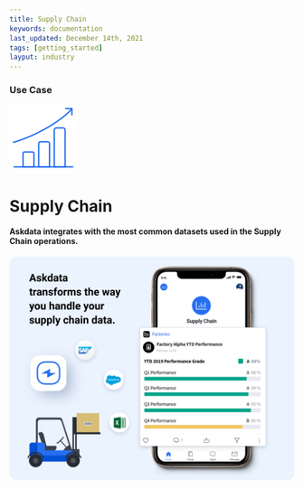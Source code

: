 ```yaml
---
title: Supply Chain
keywords: documentation
last_updated: December 14th, 2021
tags: [getting_started]
layput: industry
---
```


### Use Case

<p class="text-center"><img src="/media/use-cases/icons/industry-supply-chain.svg"></p>
<h1 class="text-center">Supply Chain</h1>

<h4 class="text-center">Askdata integrates with the most common datasets used in the Supply Chain operations.</h4>

<img src="/media/use-cases/supply-chain.png" class="image-doc">
